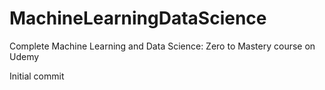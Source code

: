 # MachineLearningDataScience
Complete Machine Learning and Data Science: Zero to Mastery course on Udemy

Initial commit

